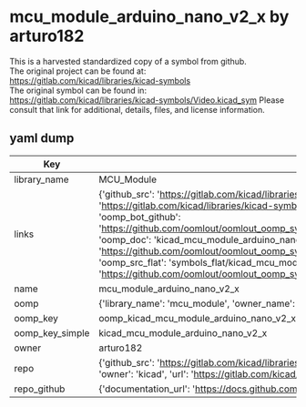 # mcu_module_arduino_nano_v2_x by arturo182  
This is a harvested standardized copy of a symbol from github.  
The original project can be found at:  
https://gitlab.com/kicad/libraries/kicad-symbols  
The original symbol can be found in:
https://gitlab.com/kicad/libraries/kicad-symbols/Video.kicad_sym
Please consult that link for additional, details, files, and license information.  
## yaml dump  
| Key | Value |  
| --- | --- |  
| library_name | MCU_Module |  
| links | {'github_src': 'https://gitlab.com/kicad/libraries/kicad-symbols/Video.kicad_sym', 'github_src_repo': 'https://gitlab.com/kicad/libraries/kicad-symbols', 'oomp_bot': 'kicad_mcu_module_arduino_nano_v2_x/working', 'oomp_bot_github': 'https://github.com/oomlout/oomlout_oomp_symbol_bot/tree/main/kicad_mcu_module_arduino_nano_v2_x/working', 'oomp_doc': 'kicad_mcu_module_arduino_nano_v2_x/working', 'oomp_doc_github': 'https://github.com/oomlout/oomlout_oomp_symbol_doc/tree/main/kicad_mcu_module_arduino_nano_v2_x/working', 'oomp_src_flat': 'symbols_flat/kicad_mcu_module_arduino_nano_v2_x/working', 'oomp_src_flat_github': 'https://github.com/oomlout/oomlout_oomp_symbol_src/tree/main/kicad_mcu_module_arduino_nano_v2_x/working'} |  
| name | mcu_module_arduino_nano_v2_x |  
| oomp | {'library_name': 'mcu_module', 'owner_name': 'kicad', 'symbol_name': 'mcu_module_arduino_nano_v2_x'} |  
| oomp_key | oomp_kicad_mcu_module_arduino_nano_v2_x |  
| oomp_key_simple | kicad_mcu_module_arduino_nano_v2_x |  
| owner | arturo182 |  
| repo | {'github_src': 'https://gitlab.com/kicad/libraries/kicad-symbols/Video.kicad_sym', 'name': 'libraries/kicad-symbols', 'owner': 'kicad', 'url': 'https://gitlab.com/kicad/libraries/kicad-symbols'} |  
| repo_github | {'documentation_url': 'https://docs.github.com/rest/repos/repos#get-a-repository', 'message': 'Not Found'} |  

